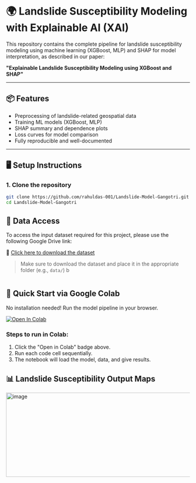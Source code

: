 # 🌍 Landslide Susceptibility Modeling with Explainable AI (XAI)

This repository contains the complete pipeline for landslide susceptibility modeling using machine learning (XGBoost, MLP) and SHAP for model interpretation, as described in our paper:

**"Explainable Landslide Susceptibility Modeling using XGBoost and SHAP"**

---

## 📦 Features

- Preprocessing of landslide-related geospatial data
- Training ML models (XGBoost, MLP)
- SHAP summary and dependence plots
- Loss curves for model comparison
- Fully reproducible and well-documented

---

## 🖥️ Setup Instructions

### 1. Clone the repository

```bash
git clone https://github.com/rahuldas-001/Landslide-Model-Gangotri.git
cd Landslide-Model-Gangotri

```
## 📂 Data Access

To access the input dataset required for this project, please use the following Google Drive link:

🔗 [Click here to download the dataset]([https://drive.google.com/file/d/your_file_id/view?usp=sharing](https://drive.google.com/drive/folders/1ROxOoe7Q6TK48Qrg1my-8xIfvZ2cq2B3?usp=drive_link))

> Make sure to download the dataset and place it in the appropriate folder (e.g., `data/`) b

```
```
## 🚀 Quick Start via Google Colab

No installation needed! Run the model pipeline in your browser.

[![Open In Colab](https://colab.research.google.com/assets/colab-badge.svg)](https://colab.research.google.com/drive/1hRV8fEqgZ_yETxOlfJbp7SwTUQR7fmco?authuser=4#scrollTo=C82nrUIB8GPj)

### Steps to run in Colab:
1. Click the "Open in Colab" badge above.
2. Run each code cell sequentially.
3. The notebook will load the model, data, and give results.



## 📊 Landslide Susceptibility Output Maps

<img width="602" height="230" alt="image" src="https://github.com/user-attachments/assets/1750347b-304b-49bc-b7b9-7618db89aa46" />











